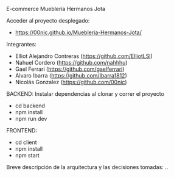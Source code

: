 E-commerce Mueblería Hermanos Jota

Acceder al proyecto desplegado:
- https://00nic.github.io/Muebleria-Hermanos-Jota/

Integrantes:

- Elliot Alejandro Contreras (https://github.com/ElliotLSI)
- Nahuel Cordero (https://github.com/nahhhu)
- Gael Ferrari (https://github.com/gaelferrari)
- Alvaro Ibarra (https://github.com/Ibarra1812)
- Nicolás Gonzalez (https://github.com/00nic)

BACKEND: Instalar dependencias al clonar y correr el proyecto
- cd backend
- npm install
- npm run dev

FRONTEND: 
- cd client
- npm install
- npm start

Breve descripción de la arquitectura y las decisiones tomadas:
..